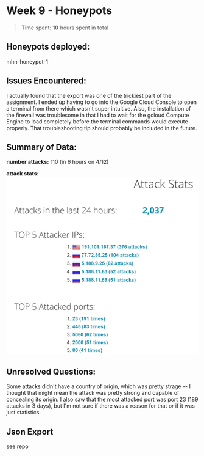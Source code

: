 # Week 9 - Honeypots

> Time spent: **10** hours spent in total

## Honeypots deployed: 
mhn-honeypot-1

## Issues Encountered:
I actually found that the export was one of the trickiest part of the assignment. I ended up having to go into the Google Cloud Console to open a terminal from there which wasn't super intuitive. Also, the installation of the firewall was troublesome in that I had to wait for the gcloud Compute Engine to load completely before the terminal commands would execute properly. That troubleshooting tip should probably be included in the future.

## Summary of Data:

**number attacks:** 110 (in 6 hours on 4/12)

**attack stats:**
![](https://github.com/nicoleio712/Week-9/blob/master/week9_attack_stats.JPG)

## Unresolved Questions:

Some attacks didn't have a country of origin, which was pretty strage -- I thought that might mean the attack was pretty strong and capable of concealing its origin. I also saw that the most attacked port was port 23 (189 attacks in 3 days), but I'm not sure if there was a reason for that or if it was just statistics. 

## Json Export
see repo
